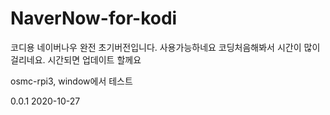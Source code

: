 # NaverNow-for-kodi
코디용 네이버나우
완전 초기버전입니다. 사용가능하네요
코딩처음해봐서 시간이 많이 걸리네요.
시간되면 업데이트 할께요


osmc-rpi3, window에서 테스트


0.0.1 2020-10-27

